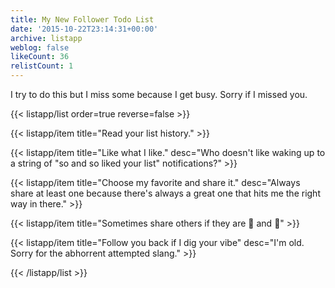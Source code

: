 ```yaml
---
title: My New Follower Todo List
date: '2015-10-22T23:14:31+00:00'
archive: listapp
weblog: false
likeCount: 36
relistCount: 1
---
```


I try to do this but I miss some because I get busy. Sorry if I missed you.

<!--more-->

{{< listapp/list order=true reverse=false >}}

   {{< listapp/item title="Read your list history." >}}

   {{< listapp/item title="Like what I like."
      desc="Who doesn't like waking up to a string of \"so and so liked your list\" notifications?" >}}

   {{< listapp/item title="Choose my favorite and share it."
      desc="Always share at least one because there's always a great one that hits me the right way in there." >}}

   {{< listapp/item title="Sometimes share others if they are 💯 and 🎯" >}}

   {{< listapp/item title="Follow you back if I dig your vibe"
      desc="I'm old. Sorry for the abhorrent attempted slang." >}}

{{< /listapp/list >}}
